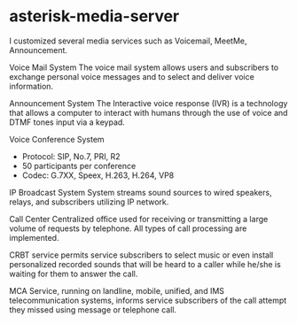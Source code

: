 # asterisk-media-server
I customized several media services such as Voicemail, MeetMe, Announcement.

Voice Mail System
The voice mail system allows users and subscribers to exchange personal voice messages and to select and deliver voice information.

Announcement System
The Interactive voice response (IVR) is a technology that allows a computer to interact with humans through the use of voice and DTMF tones input via a keypad.

Voice Conference System
-	Protocol: SIP, No.7, PRI, R2
-	50 participants per conference
-	Codec: G.7XX, Speex, H.263, H.264, VP8

IP Broadcast System
System streams sound sources to wired speakers, relays, and subscribers utilizing IP network.

Call Center
Centralized office used for receiving or transmitting a large volume of requests by telephone. All types of call processing are implemented.

CRBT
service permits service subscribers to select music or even install personalized recorded sounds that will be heard to a caller while he/she is waiting for them to answer the call.

MCA
Service, running on landline, mobile, unified, and IMS telecommunication systems, informs service subscribers of the call attempt they missed using message or telephone call.

